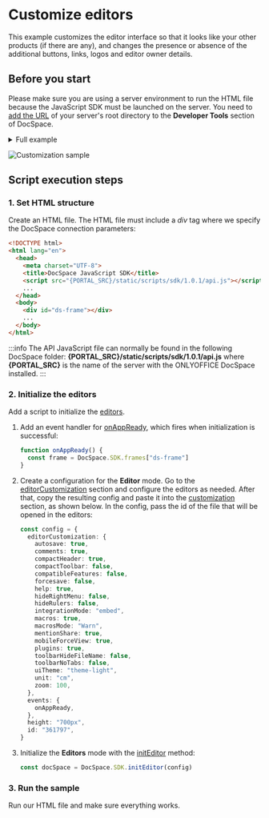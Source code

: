 # Customize editors

This example customizes the editor interface so that it looks like your other products (if there are any), and changes the presence or absence of the additional buttons, links, logos and editor owner details.

## Before you start

Please make sure you are using a server environment to run the HTML file because the JavaScript SDK must be launched on the server.
You need to [add the URL](/docspace/javascript-sdk/get-started/get-started.md#step-1-specifying-the-docspace-url) of your server's root directory to the **Developer Tools** section of DocSpace.

<details>
  <summary>Full example</summary>

``` html
<!DOCTYPE html>
<html lang="en">
  <head>
  <meta charset="UTF-8">
  <title>DocSpace JavaScript SDK</title>
  <script src="{PORTAL_SRC}/static/scripts/sdk/1.0.0/api.js"></script>
    ...
  </head>
  <body>
    <div id="ds-frame"></div>
    ...
  </body>
  <script>
    function onAppReady() {
      const frame = DocSpace.SDK.frames["ds-frame"]
    }
    const config = {
      editorCustomization: {
        autosave: true,
        comments: true,
        compactHeader: true,
        compactToolbar: false,
        compatibleFeatures: false,
        forcesave: false,
        help: true,
        hideRightMenu: false,
        hideRulers: false,
        integrationMode: "embed",
        macros: true,
        macrosMode: "Warn",
        mentionShare: true,
        mobileForceView: true,
        plugins: true,
        toolbarHideFileName: false,
        toolbarNoTabs: false,
        uiTheme: "theme-light",
        unit: "cm",
        zoom: 100,
      },
      events: {
        onAppReady,
      },
      height: "700px",
      id: "361797",
    }
    var docSpace = DocSpace.SDK.initEditor(config);   
  </script>
</html>
```

</details>

![Customization sample](/assets/images/docspace/customization-of-editors.svg)

## Script execution steps

### 1. Set HTML structure

Create an HTML file. The HTML file must include a *div* tag where we specify the DocSpace connection parameters:

``` html
<!DOCTYPE html>
<html lang="en">
  <head>
    <meta charset="UTF-8">
    <title>DocSpace JavaScript SDK</title>
    <script src="{PORTAL_SRC}/static/scripts/sdk/1.0.1/api.js"></script>
    ...
  </head>
  <body>
    <div id="ds-frame"></div>
    ...
  </body>
</html>
```

:::info
The API JavaScript file can normally be found in the following DocSpace folder: **\{PORTAL_SRC\}/static/scripts/sdk/1.0.1/api.js** where **\{PORTAL_SRC\}** is the name of the server with the ONLYOFFICE DocSpace installed.
:::

### 2. Initialize the editors

Add a script to initialize the [editors](/docspace/javascript-sdk/usage-sdk/initialization-modes/editor.md).

1. Add an event handler for [onAppReady](/docspace/javascript-sdk/usage-sdk/events.md#onappready), which fires when initialization is successful:

    ``` ts
    function onAppReady() {
      const frame = DocSpace.SDK.frames["ds-frame"]
    }
    ```

2. Create a configuration for the **Editor** mode. Go to the [editorCustomization](/docspace/javascript-sdk/usage-sdk/config.md#editorcustomization) section and configure the editors as needed.
After that, copy the resulting config and paste it into the [customization](/docs/docs-api/usage-api/config/editor/customization/customization-standard-branding.md) section, as shown below. In the config, pass the id of the file that will be opened in the editors:

    ``` ts
    const config = {
      editorCustomization: {
        autosave: true,
        comments: true,
        compactHeader: true,
        compactToolbar: false,
        compatibleFeatures: false,
        forcesave: false,
        help: true,
        hideRightMenu: false,
        hideRulers: false,
        integrationMode: "embed",
        macros: true,
        macrosMode: "Warn",
        mentionShare: true,
        mobileForceView: true,
        plugins: true,
        toolbarHideFileName: false,
        toolbarNoTabs: false,
        uiTheme: "theme-light",
        unit: "cm",
        zoom: 100,
      },
      events: {
        onAppReady,
      },
      height: "700px",
      id: "361797",
    }
    ```

1. Initialize the <b>Editors</b> mode with the [initEditor](/docspace/javascript-sdk/usage-sdk/methods.md#initeditor) method:

    ```ts
    const docSpace = DocSpace.SDK.initEditor(config)
    ```

### 3. Run the sample

Run our HTML file and make sure everything works.
